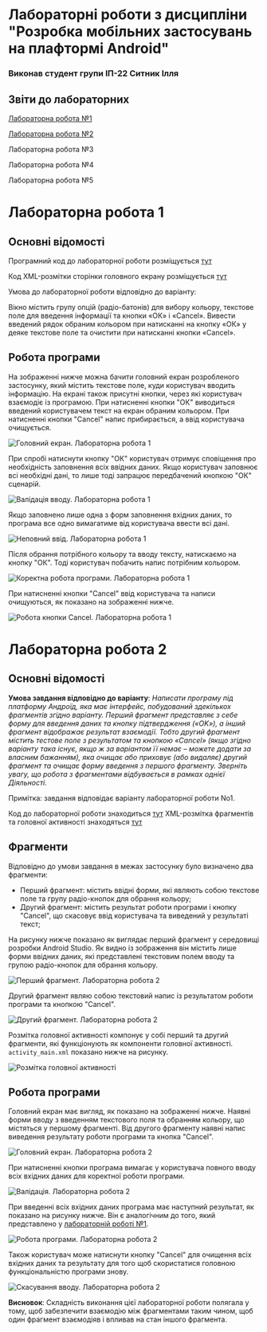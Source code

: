 # Лабораторні роботи з дисципліни "Розробка мобільних застосувань на плафтормі Android"
### Виконав студент групи ІП-22 Ситник Ілля

## Звіти до лабораторних
[Лабораторна робота №1](#лабораторна-робота-1)

[Лабораторна робота №2](#лабораторна-робота-2)

Лабораторна робота №3

Лабораторна робота №4

Лабораторна робота №5

# Лабораторна робота 1

## Основні відомості

Програмний код до лабораторної роботи розміщується [тут](https://github.com/Ga11ardo/AndroidLabs/blob/main/Lab1/app/src/main/java/com/labs/lab1/MainActivity.java)

Код XML-розмітки сторінки головного екрану розміщується [тут](https://github.com/Ga11ardo/AndroidLabs/blob/main/Lab1/app/src/main/res/layout/activity_main.xml)

Умова до лабораторної роботи відповідно до варіанту:

Вікно містить групу опцій (радіо-батонів) для вибору кольору, текстове поле для введення інформації та кнопки «ОК» і «Cancel». Вивести введений рядок обраним кольором при натисканні на кнопку «ОК» у деяке текстове поле та очистити при натисканні кнопки «Cancel».

## Робота програми

На зображенні нижче можна бачити головний екран розробленого застосунку, який містить текстове поле, куди користувач вводить інформацію. На екрані також присутні кнопки, через які користувач взаємодіє із програмою. При натисненні кнопки "ОК" виводиться введений користувачем текст на екран обраним кольором. При натисненні кнопки "Cancel" напис прибирається, а ввід користувача очищується.

![Головний екран. Лабораторна робота 1](/images/lab1/1.png)

При спробі натиснути кнопку "ОК" користувач отримує сповіщення про необхідність заповнення всіх ввідних даних. Якщо користувач заповнює всі необхідні дані, то лише тоді запрацює передбачений кнопкою "ОК" сценарій.

![Валідація вводу. Лабораторна робота 1](/images/lab1/2.png)

Якщо заповнено лише одна з форм заповнення вхідних даних, то програма все одно вимагатиме від користувача ввести всі дані.

![Неповний ввід. Лабораторна робота 1](/images/lab1/3.png)

Після обрання потрібного кольору та вводу тексту, натискаємо на кнопку "ОК". Тоді користувач побачить напис потрібним кольором.

![Коректна робота програми. Лабораторна робота 1](/images/lab1/4.png)

При натисненні кнопки "Cancel" ввід користувача та написи очищуються, як показано на зображенні нижче.

![Робота кнопки Cancel. Лабораторна робота 1](/images/lab1/5.png)

# Лабораторна робота 2

## Основні відомості

**Умова завдання відповідно до варіанту**: *Написати програму під платформу Андроїд, яка має інтерфейс, побудований здекількох фрагментів згідно варіанту. Перший фрагмент представляє з себе форму для введення даних та кнопку підтвердження («OK»), а інший фрагмент відображає результат взаємодії. Тобто другий фрагмент містить тестове поле з результатом та кнопкою «Cancel» (якщо згідно варіанту така існує, якщо ж за варіантом її немає – можете додати за власним бажанням), яка очищає або приховує (або видаляє) другий фрагмент та очищає форму введення з першого фрагменту. Зверніть увагу, що робота з фрагментами відбувається в рамках однієї Діяльності.*

Примітка: завдання відповідає варіанту лабораторної роботи No1.

Код до лабораторної роботи знаходиться [тут](/Lab2/app/src/main/java/com/labs/lab2)
XML-розмітка фрагментів та головної активності знаходяться [тут](/Lab2/app/src/main/res/layout)

## Фрагменти

Відповідно до умови завдання в межах застосунку було визначено два фрагменти:
- Перший фрагмент: містить ввідні форми, які являють собою текстове поле та групу радіо-кнопок для обрання кольору;
- Другий фрагмент: містить результат роботи програми і кнопку "Cancel", що скасовує ввід користувача та виведений у результаті текст;

На рисунку нижче показано як виглядає перший фрагмент у середовищі розробки Android Studio. Як видно із зображення він містить лише форми ввідних даних, які представлені текстовим полем вводу та групою радіо-кнопок для обрання кольору.

![Перший фрагмент. Лабораторна робота 2](/images/lab2/1.png)

Другий фрагмент являю собою текстовий напис із результатом роботи програми та кнопкою "Cancel".

![Другий фрагмент. Лабораторна робота 2](/images/lab2/2.png)

Розмітка головної активності компонує у собі перший та другий фрагменти, які функціонують як компоненти головної активності. `activity_main.xml` показано нижче на рисунку.

![Розмітка головної активності](/images/lab2/3.png)

## Робота програми

Головний екран має вигляд, як показано на зображенні нижче. Наявні форми вводу з введенням текстового поля та обранням кольору, що містяться у першому фрагменті. Від другого фрагменту наявні напис виведення результату роботи програми та кнопка "Cancel".

![Головний екран. Лабораторна робота 2](/images/lab2/4.png)

При натисненні кнопки програма вимагає у користувача повного вводу всіх вхідних даних для коректної роботи програми. 

![Валідація. Лабораторна робота 2](/images/lab2/5.png)

При введенні всіх вхідних даних програма має наступний результат, як показано на рисунку нижче. Він є аналогічним до того, який представлено у [лабораторній роботі №1](#лабораторна-робота-1).

![Робота програми. Лабораторна робота 2](/images/lab2/6.png)

Також користувач може натиснути кнопку "Cancel" для очищення всіх вхідних даних та результату для того щоб скористатися головною функціональністю програми знову.

![Скасування вводу. Лабораторна робота 2](/images/lab2/7.png)

**Висновок**: Складність виконання цієї лабораторної роботи полягала у тому, щоб забезпечити взаємодію між фрагментами таким чином, щоб один фрагмент взаємодіяв і впливав на стан іншого фрагмента.
